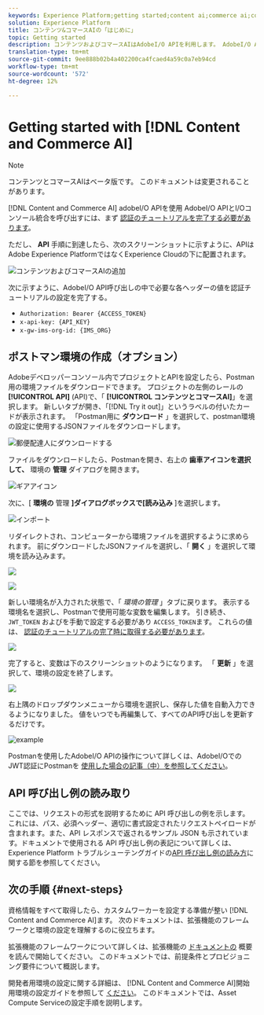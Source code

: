 ```yaml
---
keywords: Experience Platform;getting started;content ai;commerce ai;content and commerce ai
solution: Experience Platform
title: コンテンツ&コマースAIの「はじめに」
topic: Getting started
description: コンテンツおよびコマースAIはAdobeI/O APIを利用します。 AdobeI/O APIとI/Oコンソール統合を呼び出すには、まず認証のチュートリアルを完了する必要があります。
translation-type: tm+mt
source-git-commit: 9ee888b02b4a402200ca4fcaed4a59c0a7eb94cd
workflow-type: tm+mt
source-wordcount: '572'
ht-degree: 12%

---
```



# Getting started with [!DNL Content and Commerce AI]

>[!NOTE]
>
>コンテンツとコマースAIはベータ版です。 このドキュメントは変更されることがあります。

[!DNL Content and Commerce AI] adobeI/O APIを使用 AdobeI/O APIとI/Oコンソール統合を呼び出すには、まず [認証のチュートリアルを完了する必要があります](../../tutorials/authentication.md)。

ただし、 **API** 手順に到達したら、次のスクリーンショットに示すように、APIはAdobe Experience PlatformではなくExperience Cloudの下に配置されます。

![コンテンツおよびコマースAIの追加](./images/add-api.png)

次に示すように、AdobeI/O API呼び出しの中で必要な各ヘッダーの値を認証チュートリアルの設定を完了する。

- `Authorization: Bearer {ACCESS_TOKEN}`
- `x-api-key: {API_KEY}`
- `x-gw-ims-org-id: {IMS_ORG}`

## ポストマン環境の作成（オプション）

Adobeデベロッパーコンソール内でプロジェクトとAPIを設定したら、Postman用の環境ファイルをダウンロードできます。 プロジェクトの左側のレールの **[!UICONTROL API]** (API)で、「 **[!UICONTROL コンテンツとコマースAI]**」を選択します。 新しいタブが開き、「[!DNL Try it out]」というラベルの付いたカードが表示されます。 「Postman用に **ダウンロード** 」を選択して、postman環境の設定に使用するJSONファイルをダウンロードします。

![郵便配達人にダウンロードする](./images/add-to-postman.png)

ファイルをダウンロードしたら、Postmanを開き、右上の **歯車アイコンを選択して、** 環境の **管理** ダイアログを開きます。

![ギアアイコン](./images/select-gear-icon.png)

次に、[ **環境の** 管理 **]ダイアログボックスで[読み込み** ]を選択します。

![インポート](./images/import.png)

リダイレクトされ、コンピューターから環境ファイルを選択するように求められます。 前にダウンロードしたJSONファイルを選択し、「 **開く** 」を選択して環境を読み込みます。

![](./images/choose-your-file.png)

![](./images/click-open.png)

新しい環境名が入力された状態で、「 *環境の管理* 」タブに戻ります。 表示する環境名を選択し、Postmanで使用可能な変数を編集します。 引き続き、 `JWT_TOKEN` およびを手動で設定する必要があり `ACCESS_TOKEN`ます。 これらの値は、 [認証のチュートリアルの完了時に取得する必要があります](../../tutorials/authentication.md)。

![](./images/re-direct.png)

完了すると、変数は下のスクリーンショットのようになります。 「 **更新** 」を選択して、環境の設定を終了します。

![](./images/final-environment.png)

右上隅のドロップダウンメニューから環境を選択し、保存した値を自動入力できるようになりました。 値をいつでも再編集して、すべてのAPI呼び出しを更新するだけです。

![example](./images/select-environment.png)

Postmanを使用したAdobeI/O APIの操作について詳しくは、AdobeI/OでのJWT認証にPostmanを [使用した場合の記事（中）を参照してください](https://medium.com/adobetech/using-postman-for-jwt-authentication-on-adobe-i-o-7573428ffe7f)。

## API 呼び出し例の読み取り

ここでは、リクエストの形式を説明するために API 呼び出しの例を示します。これには、パス、必須ヘッダー、適切に書式設定されたリクエストペイロードが含まれます。また、API レスポンスで返されるサンプル JSON も示されています。ドキュメントで使用される API 呼び出し例の表記について詳しくは、Experience Platform トラブルシューテングガイドの[API 呼び出し例の読み方](../../landing/troubleshooting.md)に関する節を参照してください。

## 次の手順 {#next-steps}

資格情報をすべて取得したら、カスタムワーカーを設定する準備が整い [!DNL Content and Commerce AI]ます。 次のドキュメントは、拡張機能のフレームワークと環境の設定を理解するのに役立ちます。

拡張機能のフレームワークについて詳しくは、拡張機能の [ドキュメントの](https://docs.adobe.com/content/help/en/asset-compute/using/extend/understand-extensibility.html) 概要を読んで開始してください。 このドキュメントでは、前提条件とプロビジョニング要件について概説します。

開発者用環境の設定に関する詳細は、 [!DNL Content and Commerce AI]開始用環境の設定ガイドを参照して [ください](https://docs.adobe.com/content/help/en/asset-compute/using/extend/setup-environment.html)。 このドキュメントでは、Asset Compute Serviceの設定手順を説明します。